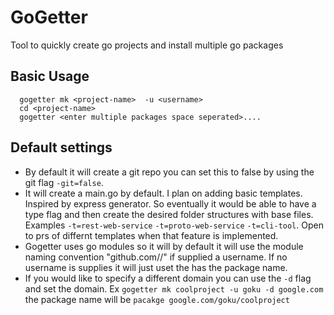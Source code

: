 # GoGetter
Tool to quickly create go projects and install multiple go packages

## Basic Usage
```
  gogetter mk <project-name>  -u <username>  
  cd <project-name>
  gogetter <enter multiple packages space seperated>....
 ```
## Default settings 
 - By default it will create a git repo you can set this to false by using the git flag `-git=false`.
 - It will create a main.go by default. I plan on adding basic templates. Inspired by express generator. So eventually it would be able to have a type flag and then create the desired folder structures with base files. Examples `-t=rest-web-service` `-t=proto-web-service` `-t=cli-tool`. Open to prs of differnt templates when that feature is implemented. 
 - Gogetter uses go modules so it will by default it will use the module naming convention "github.com/<username>/<package-name>" if supplied a username. If no username is supplies it will just uset the <project name> has the package name. 
 - If you would like to specify a different domain you can use the `-d` flag and set the domain. Ex `gogetter mk coolproject -u goku -d google.com` the package name will be `pacakge google.com/goku/coolproject` 
  
 
